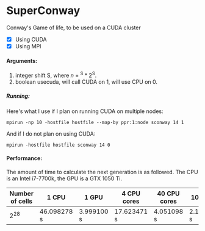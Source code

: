 # SuperConway
Conway's Game of life, to be used on a CUDA cluster

- [x] Using CUDA
- [x] Using MPI

#### Arguments:
1. integer shift S, where _n_ = <sup>S</sup> * 2<sup>S</sup>.
2. boolean usecuda, will call CUDA on 1, will use CPU on 0.

##### Running:
Here's what I use if I plan on running CUDA on multiple nodes:
```
mpirun -np 10 -hostfile hostfile --map-by ppr:1:node sconway 14 1
```
And if I do not plan on using CUDA:
```
mpirun -hostfile hostfile sconway 14 0
```
#### Performance:
The amount of time to calculate the next generation is as followed.
The CPU is an Intel i7-7700k, the GPU is a GTX 1050 Ti.

| Number of cells | 1 CPU | 1 GPU | 4 CPU cores | 40 CPU cores | 10 GPUs |
| --- | --- | --- | --- | --- | --- |
| 2<sup>28</sup> | 46.098278 s  | 3.999100 s | 17.623471 s | 4.051098 s |  2.186178 s |
